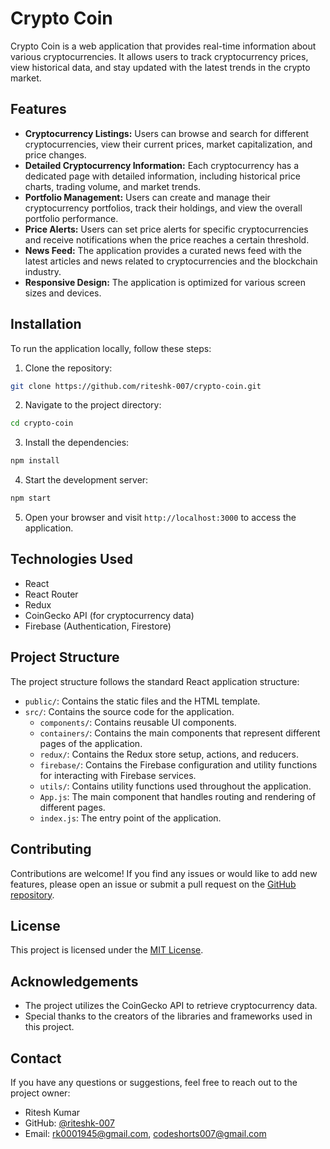 # Crypto Coin

Crypto Coin is a web application that provides real-time information about various cryptocurrencies. It allows users to track cryptocurrency prices, view historical data, and stay updated with the latest trends in the crypto market.

## Features

- **Cryptocurrency Listings:** Users can browse and search for different cryptocurrencies, view their current prices, market capitalization, and price changes.
- **Detailed Cryptocurrency Information:** Each cryptocurrency has a dedicated page with detailed information, including historical price charts, trading volume, and market trends.
- **Portfolio Management:** Users can create and manage their cryptocurrency portfolios, track their holdings, and view the overall portfolio performance.
- **Price Alerts:** Users can set price alerts for specific cryptocurrencies and receive notifications when the price reaches a certain threshold.
- **News Feed:** The application provides a curated news feed with the latest articles and news related to cryptocurrencies and the blockchain industry.
- **Responsive Design:** The application is optimized for various screen sizes and devices.

## Installation

To run the application locally, follow these steps:

1. Clone the repository:

```bash
git clone https://github.com/riteshk-007/crypto-coin.git
```

2. Navigate to the project directory:

```bash
cd crypto-coin
```

3. Install the dependencies:

```bash
npm install
```

4. Start the development server:

```bash
npm start
```

5. Open your browser and visit `http://localhost:3000` to access the application.

## Technologies Used

- React
- React Router
- Redux
- CoinGecko API (for cryptocurrency data)
- Firebase (Authentication, Firestore)

## Project Structure

The project structure follows the standard React application structure:

- `public/`: Contains the static files and the HTML template.
- `src/`: Contains the source code for the application.
  - `components/`: Contains reusable UI components.
  - `containers/`: Contains the main components that represent different pages of the application.
  - `redux/`: Contains the Redux store setup, actions, and reducers.
  - `firebase/`: Contains the Firebase configuration and utility functions for interacting with Firebase services.
  - `utils/`: Contains utility functions used throughout the application.
  - `App.js`: The main component that handles routing and rendering of different pages.
  - `index.js`: The entry point of the application.

## Contributing

Contributions are welcome! If you find any issues or would like to add new features, please open an issue or submit a pull request on the [GitHub repository](https://github.com/riteshk-007/crypto-coin).

## License

This project is licensed under the [MIT License](LICENSE).

## Acknowledgements

- The project utilizes the CoinGecko API to retrieve cryptocurrency data.
- Special thanks to the creators of the libraries and frameworks used in this project.

## Contact

If you have any questions or suggestions, feel free to reach out to the project owner:

- Ritesh Kumar
- GitHub: [@riteshk-007](https://github.com/riteshk-007)
- Email:  rk0001945@gmail.com, codeshorts007@gmail.com
